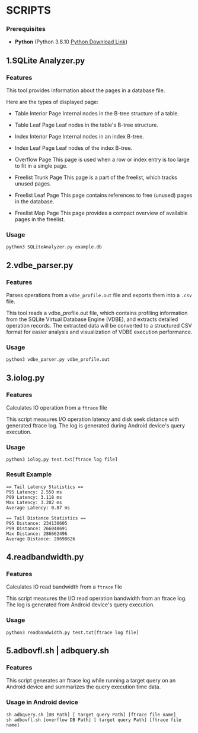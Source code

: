 # SCRIPTS 

### Prerequisites
- **Python** (Python 3.8.10 [Python Download Link](https://www.python.org/downloads/release/python-3810/))

## 1.SQLite Analyzer.py
### Features
This tool provides information about the pages in a database file.

Here are the types of displayed page:

- Table Interior Page
Internal nodes in the B-tree structure of a table.

- Table Leaf Page
Leaf nodes in the table's B-tree structure.

- Index Interior Page
Internal nodes in an index B-tree.

- Index Leaf Page
Leaf nodes of the index B-tree.

- Overflow Page
This page is used when a row or index entry is too large to fit in a single page.

- Freelist Trunk Page
This page is a part of the freelist, which tracks unused pages.

- Freelist Leaf Page
This page contains references to free (unused) pages in the database.

- Freelist Map Page
This page provides a compact overview of available pages in the freelist.
### Usage
```
python3 SQLiteAnalyzer.py example.db
```

## 2.vdbe_parser.py
### Features
Parses operations from a `vdbe_profile.out` file and exports them into a `.csv` file.

This tool reads a vdbe_profile.out file, which contains profiling information from the SQLite Virtual Database Engine (VDBE), and extracts detailed operation records. 
The extracted data will be converted to a structured CSV format for easier analysis and visualization of VDBE execution performance.
### Usage
```
python3 vdbe_parser.py vdbe_profile.out
```

## 3.iolog.py
### Features
Calculates IO operation from a `ftrace` file 

This script measures I/O operation latency and disk seek distance with generated ftrace log. The log is generated during Android device's query execution.
### Usage
```
python3 iolog.py test.txt[ftrace log file]
```
### Result Example
```
== Tail Latency Statistics ==
P95 Latency: 2.550 ms
P99 Latency: 3.118 ms
Max Latency: 3.282 ms
Average Latency: 0.87 ms

== Tail Distance Statistics ==
P95 Distance: 234130605
P99 Distance: 266048691
Max Distance: 286662496
Average Distance: 20698626
```
## 4.readbandwidth.py
### Features
Calculates IO read bandwidth from a `ftrace` file 

This script measures the I/O read operation bandwidth from an ftrace log. The log is generated from Android device's query execution.
### Usage
```
python3 readbandwidth.py test.txt[ftrace log file]
```
## 5.adbovfl.sh | adbquery.sh
### Features
 
This script generates an ftrace log while running a target query on an Android device and summarizes the query execution time data.

### Usage in Android device
```
sh adbquery.sh [DB Path] [ target query Path] [ftrace file name]
sh adbovfl.sh [overflow DB Path] [ target query Path] [ftrace file name]
```
